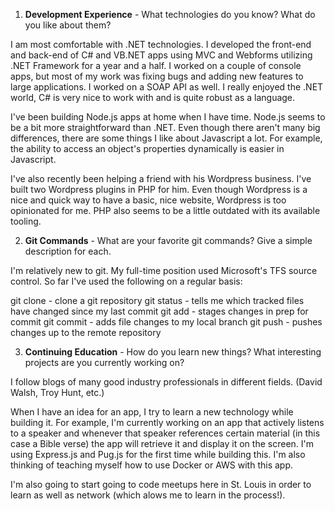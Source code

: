 1. **Development Experience** - What technologies do you know? What do you like about them?

 I am most comfortable with .NET technologies. I developed the front-end and back-end of C# and VB.NET apps using MVC and Webforms
utilizing .NET Framework for a year and a half. I worked on a couple of console apps, but most of my work was fixing bugs and adding new features to 
large applications. I worked on a SOAP API as well. I really enjoyed the .NET world, C# is very nice to work with and is quite robust as a language. 
 
 I've been building Node.js apps at home when I have time. Node.js seems to be a bit more straightforward than .NET. Even though there aren't many big 
differences, there are some things I like about Javascript a lot. For example, the ability to access an object's properties dynamically is easier in
Javascript. 
 
 I've also recently been helping a friend with his Wordpress business. I've built two Wordpress plugins in PHP for him. Even though Wordpress is a nice
and quick way to have a basic, nice website, Wordpress is too opinionated for me. PHP also seems to be a little outdated with its available tooling.

 2. **Git Commands** - What are your favorite git commands? Give a simple description for each.

 I'm relatively new to git. My full-time position used Microsoft's TFS source control.
So far I've used the following on a regular basis:

 git clone - clone a git repository
git status - tells me which tracked files have changed since my last commit
git add - stages changes in prep for commit
git commit - adds file changes to my local branch
git push - pushes changes up to the remote repository

 3. **Continuing Education** - How do you learn new things? What interesting projects are you currently working on?

 I follow blogs of many good industry professionals in different fields. (David Walsh, Troy Hunt, etc.)
 
 When I have an idea for an app, I try to learn a new technology while building it. For example, I'm currently working on an app that actively listens
to a speaker and whenever that speaker references certain material (in this case a Bible verse) the app will retrieve it and display it on the screen.
I'm using Express.js and Pug.js for the first time while building this. I'm also thinking of teaching myself how to use Docker or AWS with this app.

 I'm also going to start going to code meetups here in St. Louis in order to learn as well as network (which alows me to learn in the process!).